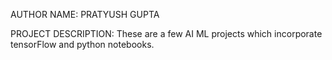 AUTHOR NAME: PRATYUSH GUPTA

PROJECT DESCRIPTION: These are a few AI ML projects which incorporate tensorFlow and python notebooks.
